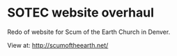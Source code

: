 SOTEC website overhaul
=======================

Redo of website for Scum of the Earth Church in Denver.

View at: http://scumoftheearth.net/